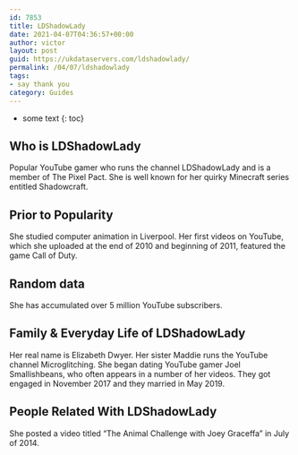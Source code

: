 ```yaml
---
id: 7853
title: LDShadowLady
date: 2021-04-07T04:36:57+00:00
author: victor
layout: post
guid: https://ukdataservers.com/ldshadowlady/
permalink: /04/07/ldshadowlady
tags:
- say thank you
category: Guides
---
```


* some text
{: toc}


## Who is LDShadowLady



Popular YouTube gamer who runs the channel LDShadowLady and is a member of The Pixel Pact. She is well known for her quirky Minecraft series entitled Shadowcraft.

                
                
                
## Prior to Popularity



She studied computer animation in Liverpool. Her first videos on YouTube, which she uploaded at the end of 2010 and beginning of 2011, featured the game Call of Duty. 

                
                
                
## Random data



She has accumulated over 5 million YouTube subscribers.

                
                
                
## Family & Everyday Life of LDShadowLady



Her real name is Elizabeth Dwyer. Her sister Maddie runs the YouTube channel Microglitching. She began dating YouTube gamer Joel Smallishbeans, who often appears in a number of her videos. They got engaged in November 2017 and they married in May 2019.

                
                
                
## People Related With LDShadowLady



She posted a video titled &#8220;The Animal Challenge with Joey Graceffa&#8221; in July of 2014.

                
              
            
          
          
          